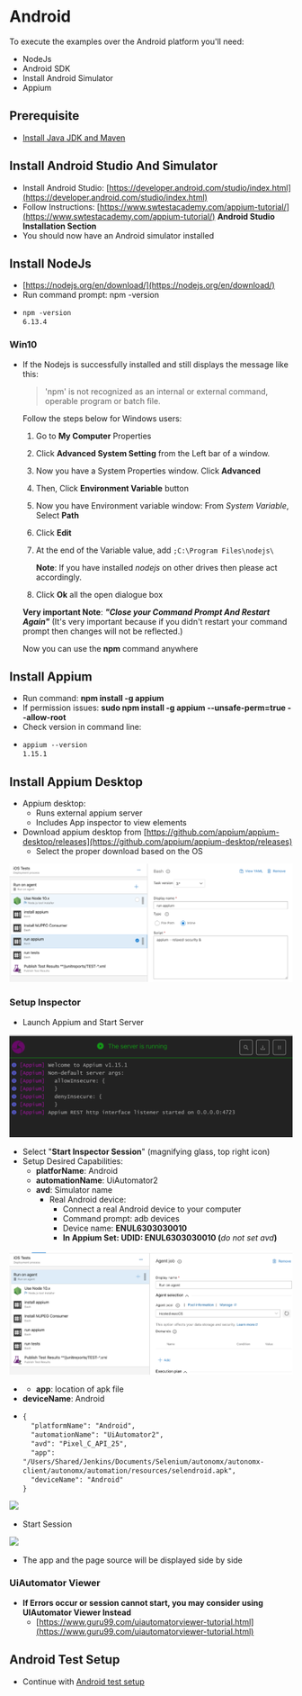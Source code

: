# Android

To execute the examples over the Android platform you'll need:

* NodeJs
* Android SDK
* Install Android Simulator
* Appium

## Prerequisite

* [Install Java JDK and Maven](https://docs.autonomx.io/prerequisites)

## Install Android Studio And Simulator

* Install Android Studio: [https://developer.android.com/studio/index.html](https://developer.android.com/studio/index.html)
* Follow Instructions: [https://www.swtestacademy.com/appium-tutorial/](https://www.swtestacademy.com/appium-tutorial/) **Android Studio Installation Section**
* You should now have an Android simulator installed 

## Install NodeJs

* [https://nodejs.org/en/download/](https://nodejs.org/en/download/)
* Run command prompt: npm -version
* ```text
  npm -version
  6.13.4

  ```

### Win10

* If the Nodejs is successfully installed and still displays the message like this:

  > 'npm' is not recognized as an internal or external command, operable program or batch file.

  Follow the steps below for Windows users:

  1. Go to **My Computer** Properties
  2. Click **Advanced System Setting** from the Left bar of a window.
  3. Now you have a System Properties window. Click **Advanced**
  4. Then, Click **Environment Variable** button
  5. Now you have Environment variable window: From _System Variable_, Select **Path**
  6. Click **Edit**
  7. At the end of the Variable value, add `;C:\Program Files\nodejs\`

     **Note**: If you have installed _nodejs_ on other drives then please act accordingly.

  8. Click **Ok** all the open dialogue box

  **Very important Note**: _**"Close your Command Prompt And Restart Again"**_ \(It's very important because if you didn't restart your command prompt then changes will not be reflected.\)

  Now you can use the **npm** command anywhere

## Install Appium

* Run command: **npm install -g appium**
* If permission issues: **sudo npm install -g appium --unsafe-perm=true --allow-root**
* Check version in command line:
* ```text
  appium --version
  1.15.1
  ```

## Install Appium Desktop

* Appium desktop:
  * Runs external appium server
  * Includes App inspector to view elements 
* Download appium desktop from [https://github.com/appium/appium-desktop/releases](https://github.com/appium/appium-desktop/releases)
  * Select the proper download based on the OS

![](../.gitbook/assets/image%20%2885%29.png)



### Setup Inspector

* Launch Appium and Start Server

![](../.gitbook/assets/image%20%28113%29.png)

* Select "**Start Inspector Session**" \(magnifying glass, top right icon\)
* Setup Desired Capabilities:
  * **platforName**: Android
  * **automationName**: UiAutomator2
  * **avd**: Simulator name
    * Real Android device: 
      * Connect a real Android device to your computer
      * Command prompt: adb devices
      * Device name: **ENUL6303030010**
      * **In Appium Set: UDID: ENUL6303030010 \(**_do not set avd_**\)**

![](../.gitbook/assets/image%20%2826%29.png)

* * **app**: location of apk file
* **deviceName**: Android
* ```text
  {
    "platformName": "Android",
    "automationName": "UiAutomator2",
    "avd": "Pixel_C_API_25",
    "app": "/Users/Shared/Jenkins/Documents/Selenium/autonomx/autonomx-client/autonomx/automation/resources/selendroid.apk",
    "deviceName": "Android"
  }
  ```

![](../.gitbook/assets/image%20%2825%29.png)

* Start Session

![](../.gitbook/assets/image%20%2824%29.png)

* The app and the page source will be displayed side by side

### UiAutomator Viewer

* **If Errors occur or session cannot start, you may consider using UIAutomator Viewer Instead**
  * [https://www.guru99.com/uiautomatorviewer-tutorial.html](https://www.guru99.com/uiautomatorviewer-tutorial.html)

## Android Test Setup

* Continue with [Android test setup](https://docs.autonomx.io/getting-started/android-tests)

